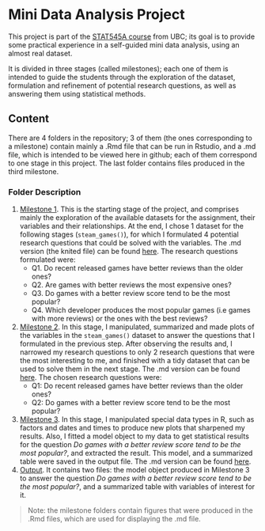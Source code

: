 # Mini Data Analysis Project
This project is part of the [STAT545A course](https://stat545.stat.ubc.ca) from UBC; its goal is to provide some practical experience in a self-guided mini data analysis, using an almost real dataset.

It is divided in three stages (called milestones); each one of them is intended to guide the students through the exploration of the dataset, formulation and refinement of potential research questions, as well as answering them using statistical methods. 

## Content
There are 4 folders in the repository; 3 of them (the ones corresponding to a milestone) contain mainly a .Rmd file that can be run in Rstudio, and a .md file, which is intended to be viewed here in github; each of them correspond to one stage in this project. The last folder contains files produced in the third milestone. 

### Folder Description
1. [Milestone 1](https://github.com/stat545ubc-2021/mda-ErickNavarroD/tree/main/Milestone_1). This is the starting stage  of the project, and comprises mainly the exploration of the available datasets for the assignment, their variables and their relationships. At the end, I chose 1 dataset for the following stages (`steam_games()`), for which I formulated 4 potential research questions that could be solved with the variables. The .md version (the knited file) can be found [here](https://github.com/stat545ubc-2021/mda-ErickNavarroD/blob/main/Milestone_1/mda_milestone1.md). The research questions formulated were: 
   - Q1. Do recent released games have better reviews than the older ones?
   - Q2. Are games with better reviews the most expensive ones?
   - Q3. Do games with a better review score tend to be the most popular? 
   - Q4. Which developer produces the most popular games (i.e games with more reviews) or the ones with the best reviews?
2. [Milestone 2](https://github.com/stat545ubc-2021/mda-ErickNavarroD/tree/main/Milestone_2). In this stage, I manipulated, summarized and made plots of the variables in the `steam_games()` dataset to answer the questions that I formulated in the previous step. After observing the results and, I narrowed my research questions to only 2 research questions that were the most interesting to me, and finished with a tidy dataset that can be used to solve them in the next stage. The .md version can be found [here](https://github.com/stat545ubc-2021/mda-ErickNavarroD/blob/main/Milestone_2/mda_milestone_2.md). The chosen research questions were: 
    - Q1: Do recent released games have better reviews than the older ones?
    - Q2: Do games with a better review score tend to be the most popular? 
3. [Milestone 3](https://github.com/stat545ubc-2021/mda-ErickNavarroD/tree/main/Milestone_3). In this stage, I manipulated special data types in R, such as factors and dates and times to produce new plots that sharpened my results. Also, I fitted a model object to my data to get statistical results for the question *Do games with a better review score tend to be the most popular?*, and extracted the result. This model, and a summarized table were saved in the output file. The .md version can be found [here](https://github.com/stat545ubc-2021/mda-ErickNavarroD/blob/main/Milestone_3/mda_milestone_3.md).
4. [Output](). It contains two files: the model object produced in Milestone 3 to answer the question *Do games with a better review score tend to be the most popular?*, and a summarized table with variables of interest for it. 

> Note: the milestone folders contain figures that were produced in the .Rmd files, which are used for displaying the .md file.

